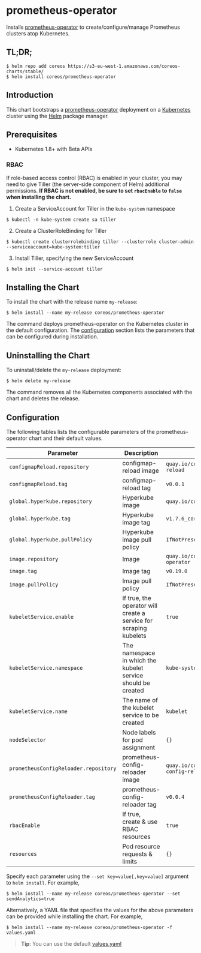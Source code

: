 # prometheus-operator

Installs [prometheus-operator](https://github.com/coreos/prometheus-operator) to create/configure/manage Prometheus clusters atop Kubernetes.

## TL;DR;

```console
$ helm repo add coreos https://s3-eu-west-1.amazonaws.com/coreos-charts/stable/
$ helm install coreos/prometheus-operator
```

## Introduction

This chart bootstraps a [prometheus-operator](https://github.com/coreos/prometheus-operator) deployment on a [Kubernetes](http://kubernetes.io) cluster using the [Helm](https://helm.sh) package manager.

## Prerequisites
  - Kubernetes 1.8+ with Beta APIs

### RBAC
If role-based access control (RBAC) is enabled in your cluster, you may need to give Tiller (the server-side component of Helm) additional permissions. **If RBAC is not enabled, be sure to set `rbacEnable` to `false` when installing the chart.**

1. Create a ServiceAccount for Tiller in the `kube-system` namespace
```console
$ kubectl -n kube-system create sa tiller
```

2. Create a ClusterRoleBinding for Tiller
```console
$ kubectl create clusterrolebinding tiller --clusterrole cluster-admin --serviceaccount=kube-system:tiller
```

3. Install Tiller, specifying the new ServiceAccount
```console
$ helm init --service-account tiller
```

## Installing the Chart

To install the chart with the release name `my-release`:

```console
$ helm install --name my-release coreos/prometheus-operator
```

The command deploys prometheus-operator on the Kubernetes cluster in the default configuration. The [configuration](#configuration) section lists the parameters that can be configured during installation.

## Uninstalling the Chart

To uninstall/delete the `my-release` deployment:

```console
$ helm delete my-release
```

The command removes all the Kubernetes components associated with the chart and deletes the release.

## Configuration

The following tables lists the configurable parameters of the prometheus-operator chart and their default values.

Parameter | Description | Default
--- | --- | ---
`configmapReload.repository` | configmap-reload image | `quay.io/coreos/configmap-reload`
`configmapReload.tag` | configmap-reload tag | `v0.0.1`
`global.hyperkube.repository` | Hyperkube image | `quay.io/coreos/hyperkube`
`global.hyperkube.tag` | Hyperkube image tag | `v1.7.6_coreos.0`
`global.hyperkube.pullPolicy` | Hyperkube image pull policy | `IfNotPresent`
`image.repository` | Image | `quay.io/coreos/prometheus-operator`
`image.tag` | Image tag | `v0.19.0`
`image.pullPolicy` | Image pull policy | `IfNotPresent`
`kubeletService.enable` | If true, the operator will create a service for scraping kubelets | `true`
`kubeletService.namespace` | The namespace in which the kubelet service should be created | `kube-system`
`kubeletService.name` | The name of the kubelet service to be created | `kubelet`
`nodeSelector` | Node labels for pod assignment | `{}`
`prometheusConfigReloader.repository` | prometheus-config-reloader image | `quay.io/coreos/prometheus-config-reloader`
`prometheusConfigReloader.tag` | prometheus-config-reloader tag | `v0.0.4`
`rbacEnable` | If true, create & use RBAC resources | `true`
`resources` | Pod resource requests & limits | `{}`

Specify each parameter using the `--set key=value[,key=value]` argument to `helm install`. For example,

```console
$ helm install --name my-release coreos/prometheus-operator --set sendAnalytics=true
```

Alternatively, a YAML file that specifies the values for the above parameters can be provided while installing the chart. For example,

```console
$ helm install --name my-release coreos/prometheus-operator -f values.yaml
```

> **Tip**: You can use the default [values.yaml](values.yaml)
